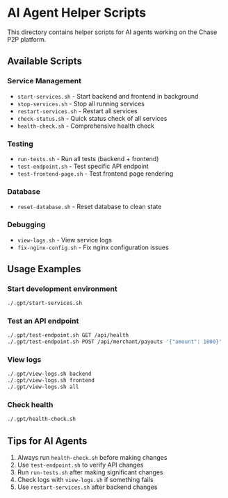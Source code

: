 # AI Agent Helper Scripts

This directory contains helper scripts for AI agents working on the Chase P2P platform.

## Available Scripts

### Service Management
- `start-services.sh` - Start backend and frontend in background
- `stop-services.sh` - Stop all running services
- `restart-services.sh` - Restart all services
- `check-status.sh` - Quick status check of all services
- `health-check.sh` - Comprehensive health check

### Testing
- `run-tests.sh` - Run all tests (backend + frontend)
- `test-endpoint.sh` - Test specific API endpoint
- `test-frontend-page.sh` - Test frontend page rendering

### Database
- `reset-database.sh` - Reset database to clean state

### Debugging
- `view-logs.sh` - View service logs
- `fix-nginx-config.sh` - Fix nginx configuration issues

## Usage Examples

### Start development environment
```bash
./.gpt/start-services.sh
```

### Test an API endpoint
```bash
./.gpt/test-endpoint.sh GET /api/health
./.gpt/test-endpoint.sh POST /api/merchant/payouts '{"amount": 1000}' 'test-token'
```

### View logs
```bash
./.gpt/view-logs.sh backend
./.gpt/view-logs.sh frontend
./.gpt/view-logs.sh all
```

### Check health
```bash
./.gpt/health-check.sh
```

## Tips for AI Agents

1. Always run `health-check.sh` before making changes
2. Use `test-endpoint.sh` to verify API changes
3. Run `run-tests.sh` after making significant changes
4. Check logs with `view-logs.sh` if something fails
5. Use `restart-services.sh` after backend changes